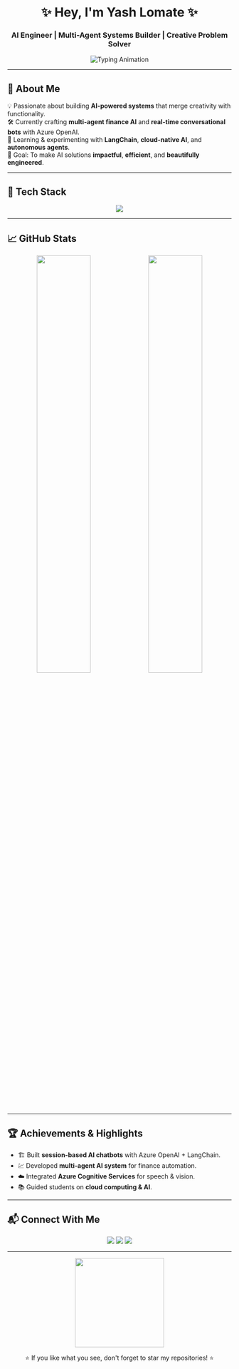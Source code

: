 <!-- Profile Header -->
<h1 align="center">✨ Hey, I'm Yash Lomate ✨</h1>
<h3 align="center">AI Engineer | Multi-Agent Systems Builder | Creative Problem Solver</h3>

<p align="center">
  <img src="https://readme-typing-svg.herokuapp.com?font=Fira+Code&weight=500&size=24&pause=1000&color=8A2BE2&center=true&vCenter=true&width=435&lines=AI+Engineer;Multi-Agent+Systems;Cloud+%26+Data+Driven+Solutions" alt="Typing Animation" />
</p>

---

## 🚀 About Me
💡 Passionate about building **AI-powered systems** that merge creativity with functionality.  
🛠 Currently crafting **multi-agent finance AI** and **real-time conversational bots** with Azure OpenAI.  
🌱 Learning & experimenting with **LangChain**, **cloud-native AI**, and **autonomous agents**.  
🎯 Goal: To make AI solutions **impactful**, **efficient**, and **beautifully engineered**.

---

## 🧰 Tech Stack
<p align="center">
  <img src="https://skillicons.dev/icons?i=python,cpp,js,react,azure,git,github,html,css,tailwind,vscode,docker&theme=dark" />
</p>

---

## 📈 GitHub Stats
<p align="center">
  <img width="49%" src="https://github-readme-stats.vercel.app/api?username=YashLomate&show_icons=true&theme=radical" />
  <img width="49%" src="https://github-readme-streak-stats.herokuapp.com/?user=YashLomate&theme=radical" />
</p>

---

## 🏆 Achievements & Highlights
- 🏗 Built **session-based AI chatbots** with Azure OpenAI + LangChain.
- 💹 Developed **multi-agent AI system** for finance automation.
- ☁️ Integrated **Azure Cognitive Services** for speech & vision.
- 📚 Guided students on **cloud computing & AI**.

---

## 📬 Connect With Me
<p align="center">
  <a href="https://linkedin.com/in/YashLomate"><img src="https://img.shields.io/badge/LinkedIn-0A66C2?style=for-the-badge&logo=linkedin&logoColor=white"/></a>
  <a href="mailto:yashlomate@example.com"><img src="https://img.shields.io/badge/Email-D14836?style=for-the-badge&logo=gmail&logoColor=white"/></a>
  <a href="https://github.com/YashLomate"><img src="https://img.shields.io/badge/GitHub-181717?style=for-the-badge&logo=github&logoColor=white"/></a>
</p>

---

<p align="center">
  <img src="https://media.giphy.com/media/jpVnC65DmYeyRL4LHS/giphy.gif" width="200">
</p>

<p align="center">⭐ If you like what you see, don't forget to star my repositories! ⭐</p>
